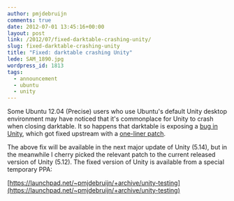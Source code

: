 ```yaml
---
author: pmjdebruijn
comments: true
date: 2012-07-01 13:45:16+00:00
layout: post
link: /2012/07/fixed-darktable-crashing-unity/
slug: fixed-darktable-crashing-unity
title: "Fixed: darktable crashing Unity"
lede: SAM_1890.jpg
wordpress_id: 1813
tags:
  - announcement
  - ubuntu
  - unity
---
```

Some Ubuntu 12.04 (Precise) users who use Ubuntu's default Unity desktop environment may have noticed that it's commonplace for Unity to crash when closing darktable. It so happens that darktable is exposing a [bug in Unity](https://bugs.launchpad.net/ubuntu/+source/unity/+bug/851982), which got fixed upstream with a [one-liner patch](https://code.launchpad.net/~andyrock/unity/fix-851982/+merge/112440/+preview-diff/+files/preview.diff).

The above fix will be available in the next major update of Unity (5.14), but in the meanwhile I cherry picked the relevant patch to the current released version of Unity (5.12). The fixed version of Unity is available from a special temporary PPA:

[https://launchpad.net/~pmjdebruijn/+archive/unity-testing](https://launchpad.net/~pmjdebruijn/+archive/unity-testing)
